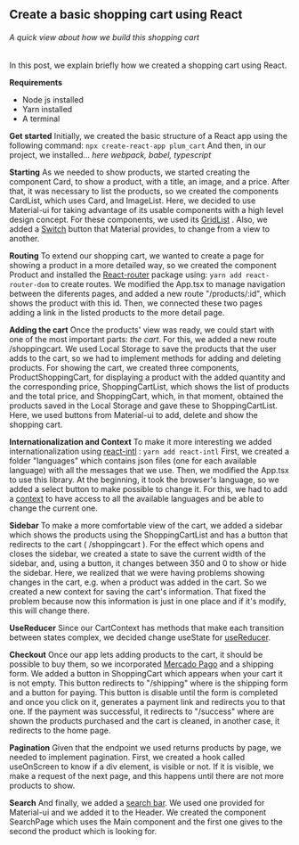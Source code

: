 ## Create a basic shopping cart using React

###### A quick view about how we build this shopping cart

In this post, we explain briefly how we created a shopping cart using React.

**Requirements**

- Node js installed
- Yarn installed
- A terminal

**Get started**
Initially, we created the basic structure of a React app using the following command:
`npx create-react-app plum_cart`
And then, in our project, we installed...
_here webpack, babel, typescript_

**Starting**
As we needed to show products, we started creating the component Card, to show a product, with a title, an image, and a price.
After that, it was necessary to list the products, so we created the components CardList, which uses Card, and ImageList. Here, we decided to use Material-ui for taking advantage of its usable components with a high level design concept. For these components, we used its [GridList](https://material-ui.com/api/grid-list/#gridlist-api) .
Also, we added a [Switch](https://material-ui.com/api/switch/#switch-api) button that Material provides, to change from a view to another.

**Routing**
To extend our shopping cart, we wanted to create a page for showing a product in a more detailed way, so we created the component Product and installed the [React-router](https://reactrouter.com/web/guides/quick-start) package using:
`yarn add react-router-dom`
to create routes. We modified the App.tsx to manage navigation between the diferents pages, and added a new route "/products/:id", which shows the product with this id.
Then, we connected these two pages adding a link in the listed products to the more detail page.

**Adding the cart**
Once the products' view was ready, we could start with one of the most important parts: _the cart_. For this, we added a new route /shoppingcart.
We used Local Storage to save the products that the user adds to the cart, so we had to implement methods for adding and deleting products.
For showing the cart, we created three components, ProductShoppingCart, for displaying a product with the added quantity and the corresponding price, ShoppingCartList, which shows the list of products and the total price, and ShoppingCart, which, in that moment, obtained the products saved in the Local Storage and gave these to ShoppingCartList.
Here, we used buttons from Material-ui to add, delete and show the shopping cart.

**Internationalization and Context**
To make it more interesting we added internationalization using [react-intl](https://formatjs.io/docs/getting-started/installation/) :
`yarn add react-intl`
First, we created a folder "languages" which contains json files (one for each available language) with all the messages that we use. Then, we modified the App.tsx to use this library.
At the beginning, it took the browser's language, so we added a select button to make possible to change it. For this, we had to add a [context](https://es.reactjs.org/docs/context.html) to have access to all the available languages and be able to change the current one.

**Sidebar**
To make a more comfortable view of the cart, we added a sidebar which shows the products using the ShoppingCartList and has a button that redirects to the cart ( /shoppingcart ).
For the effect which opens and closes the sidebar, we created a state to save the current width of the sidebar, and, using a button, it changes between 350 and 0 to show or hide the sidebar.
Here, we realized that we were having problems showing changes in the cart, e.g. when a product was added in the cart. So we created a new context for saving the cart's information. That fixed the problem because now this information is just in one place and if it's modify, this will change there.

**UseReducer**
Since our CartContext has methods that make each transition between states complex, we decided change useState for [useReducer](https://es.reactjs.org/docs/hooks-reference.html#usereducer).

**Checkout**
Once our app lets adding products to the cart, it should be possible to buy them, so we incorporated [Mercado Pago](https://www.mercadopago.com.ar/developers/es/guides/online-payments) and a shipping form. We added a button in ShoppingCart which appears when your cart it is not empty. This button redirects to "/shipping" where is the shipping form and a button for paying. This button is disable until the form is completed and once you click on it, generates a payment link and redirects you to that one. If the payment was successful, it redirects to "/success" where are shown the products purchased and the cart is cleaned, in another case, it redirects to the home page.

**Pagination**
Given that the endpoint we used returns products by page, we needed to implement pagination. First, we created a hook called useOnScreen to know if a div element, is visible or not. If it is visible, we make a request of the next page, and this happens until there are not more products to show.

**Search**
And finally, we added a [search bar](https://material-ui.com/es/components/app-bar/#app-bar-with-a-primary-search-field). We used one provided for Material-ui and we added it to the Header. We created the component SearchPage which uses the Main component and the first one gives to the second the product which is looking for.
